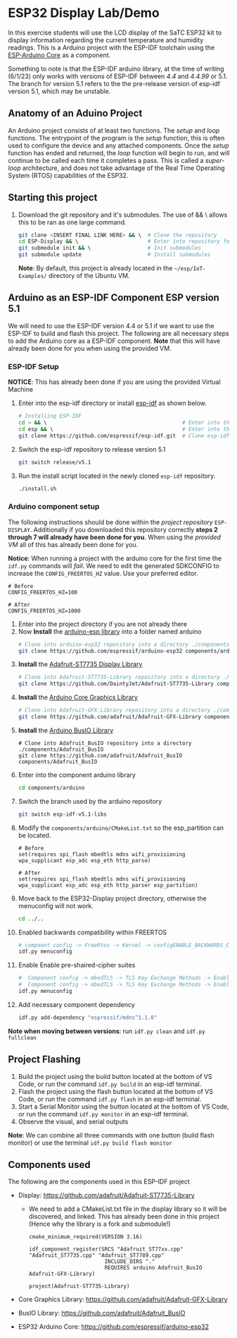 # ESP32 Display Lab/Demo

In this exercise students will use the LCD display of the SaTC ESP32 kit to display information regarding the current temperature and humidity readings. This is a Arduino project with the ESP-IDF toolchain using the [ESP-Arduino Core](www.google.com) as a component.

Something to note is that the ESP-IDF arduino library, at the time of writing (6/1/23) only works with versions of ESP-IDF between *4.4* and *4.4.99* or 5.1. The branch for version 5.1 refers to the the pre-release version of esp-idf version 5.1, which may be unstable.

## Anatomy of an Aduino Project

An Arduino project consists of at least two functions. The *setup* and *loop* functions. The entrypoint of the program is the *setup* function, this is often used to configure the device and any attached components. Once the *setup* function has ended and returned, the *loop* function will begin to run, and will continue to be called each time it completes a pass. This is called a *super-loop* architecture, and does not take advantage of the Real Time Operating System (RTOS) capabilities of the ESP32.

## Starting this project
1. Download the git repository and it's submodules. The use of && \ allows this to be ran as one large command.
    ```sh
    git clone <INSERT FINAL LINK HERE> && \  # Clone the repository 
    cd ESP-Display && \                      # Enter into repository folder
    git submodule init && \                  # Init submodules
    git submodule update                     # Install submodules
    ```
    **Note**: By default, this project is already located in the ``` ~/esp/IoT-Examples/ ``` directory of the Ubuntu VM.
## Arduino as an ESP-IDF Component ESP version 5.1
We will need to use the ESP-IDF version 4.4 or 5.1 if we want to use the ESP-IDF to build and flash this project. The following are all necessary steps to add the Arduino core as a ESP-IDF component. **Note** that this will have already been done for you when using the provided VM.

### ESP-IDF Setup
**NOTICE**: This has already been done if you are using the provided Virtual Machine
1. Enter into the esp-idf directory or install [esp-idf](https://github.com/espressif/esp-idf) as shown below.
    ```sh
    # Installing ESP-IDF
    cd ~ && \                                           # Enter into the home directory 
    cd esp && \                                         # Enter into the newly create folder
    git clone https://github.com/espressif/esp-idf.git  # Clone esp-idf
    ```
2. Switch the esp-idf repository to release version 5.1
    ```sh 
    git switch release/v5.1
    ```
3. Run the install script located in the newly cloned ``` esp-idf ``` repository.
    ```sh 
    ./install.sh
    ```

### Arduino component setup
The following instructions should be done within the *project repository* ``` ESP-DISPLAY ```. Additionally if you downloaded this repository correctly **steps 2 through 7 will already have been done for you**. When using the *provided VM* all of this has already been done for you.

**Notice**: When running a project with the arduino core for the first time the ``` idf.py ``` commands will *fail*. We need to edit the generated SDKCONFIG to increase the ``` CONFIG_FREERTOS_HZ ``` value. Use your preferred editor.
``` 
# Before 
CONFIG_FREERTOS_HZ=100

# After 
CONFIG_FREERTOS_HZ=1000
```

1. Enter into the project directory if you are not already there
2. Now **Install** the [arduino-esp library](https://github.com/espressif/arduino-esp32) into a folder named arduino
    ```sh
    # Clone into arduino-esp32 repository into a directory ./components/arduino
    git clone https://github.com/espressif/arduino-esp32 components/arduino  # Clone arduino core
    ```
3. **Install** the [Adafruit-ST7735 Display Library](https://github.com/adafruit/Adafruit-ST7735-Library)
    ```sh
    # Clone into Adafruit-ST7735-Library repository into a directory ./components/Adafruit-ST7735-Library
    git clone https://github.com/DaintyJet/Adafruit-ST7735-Library components/Adafruit-ST7735-Library
    ```
4. **Install** the [Arduino Core Graphics Library](https://github.com/adafruit/Adafruit-GFX-Library)
    ```sh
    # Clone into Adafruit-GFX-Library repository into a directory ./components/Adafruit-GFX-Library
    git clone https://github.com/adafruit/Adafruit-GFX-Library components/Adafruit-GFX-Library
    ```
5. **Install** the [Arduino BusIO Library](https://github.com/adafruit/Adafruit_BusIO)
    ``` 
    # Clone into Adafruit_BusIO repository into a directory ./components/Adafruit_BusIO
    git clone https://github.com/adafruit/Adafruit_BusIO components/Adafruit_BusIO
    ```
6. Enter into the component arduino library
    ```sh
    cd components/arduino 
    ```
7. Switch the branch used by the arduino repository
    ```sh
    git switch esp-idf-v5.1-libs
    ```
8. Modify the ``` components/arduino/CMakeList.txt ``` so the esp_partition can be located.
    ```
    # Before
    set(requires spi_flash mbedtls mdns wifi_provisioning wpa_supplicant esp_adc esp_eth http_parse)

    # After
    set(requires spi_flash mbedtls mdns wifi_provisioning wpa_supplicant esp_adc esp_eth http_parser esp_partition)
    ``` 
9.  Move back to the ESP32-Display project directory, otherwise the menuconfig will not work.
    ```sh
    cd ../..
    ```
10. Enabled backwards compatibility within FREERTOS
    ```sh
    # compoent config -> FreeRtos -> Kernel -> configENABLE_BACKWARDS_COMPATIBILITY 
    idf.py menuconfig 
    ```
11. Enable Enable pre-shaired-cipher suites 
    ```sh
    #  Component config -> mbedTLS -> TLS Key Exchange Methods -> Enable pre shared-key ciphersuites
    #  Component config -> mbedTLS -> TLS Key Exchange Methods -> Enable PSK based ciphersuite modes
    idf.py menuconfig   
    ```
12. Add necessary component dependency
    ```sh
    idf.py add-dependency "espressif/mdns^1.1.0"
    ```

**Note when moving between versions**: run ``` idf.py clean ``` and ``` idf.py fullclean ```

## Project Flashing
1. Build the project using the build button located at the bottom of VS Code, or run the command ``` idf.py build ``` in an esp-idf terminal. 
2. Flash the project using the flash button located at the bottom of VS Code, or run the command ``` idf.py flash ``` in an esp-idf terminal. 
3. Start a Serial Monitor using the button located at the bottom of VS Code, or run the command ``` idf.py monitor ``` in an esp-idf terminal. 
4. Observe the visual, and serial outputs 

**Note**: We can combine all three commands with one button (build flash monitor) or use the terminal ``` idf.py build flash monitor ```

## Components used
The following are the components used in this ESP-IDF project 

* Display: https://github.com/adafruit/Adafruit-ST7735-Library
   * We need to add a CMakeList.txt file in the display library so it will be discovered, and linked. This has already been done in this project (Hence why the library is a fork and submodule!) 
        ```
        cmake_minimum_required(VERSION 3.16)

        idf_component_register(SRCS "Adafruit_ST77xx.cpp" "Adafruit_ST7735.cpp" "Adafruit_ST7789.cpp" 
                                INCLUDE_DIRS "."
                                REQUIRES arduino Adafruit_BusIO Adafruit-GFX-Library)

        project(Adafruit-ST7735-Library)

        ```

* Core Graphics Library: https://github.com/adafruit/Adafruit-GFX-Library

* BusIO Library: https://github.com/adafruit/Adafruit_BusIO

* ESP32 Arduino Core: https://github.com/espressif/arduino-esp32   